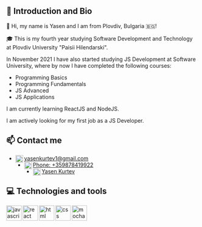 ## 👋 Introduction and Bio
🧑 Hi, my name is Yasen and I am from Plovdiv, Bulgaria 🇧🇬!

🎓 This is my fourth year studying Software Development and Technology at Plovdiv University "Paisii Hilendarski".

In November 2021 I have also started studying JS Development at Software University, where by now I have completed the following courses:
- Programming Basics
- Programming Fundamentals
- JS Advanced
- JS Applications

I am currently learning ReactJS and NodeJS.

I am actively looking for my first job as a JS Developer.

## 📫 Contact me
<ul>
  <li>
    <img align="left" alt="gmail" width="20px" src="https://cdn-icons-png.flaticon.com/512/732/732200.png" />
    <a href="mailto:yasenkurtev1@gmail.com">yasenkurtev1@gmail.com</a>
  </li>
  <li>
    <a href="tel:+359878419922">
      <img align="left" alt="phone" width="20px" src="https://cdn-icons-png.flaticon.com/512/5585/5585856.png" />Phone: +359878419922
    </a>
  </li>
  <li>
    <a href="https://www.facebook.com/yasen.kurtev.3/">
      <img align="left" alt="facebook" width="20px" src="https://cdn-icons-png.flaticon.com/512/1384/1384053.png" />Yasen Kurtev
    </a>
  </li>
</ul>

## 💻 Technologies and tools
<img align="left" alt="javascript" width="40px" src="https://cdn.jsdelivr.net/gh/devicons/devicon/icons/javascript/javascript-original.svg" />
<img align="left" alt="react" width="40px" src="https://cdn.jsdelivr.net/gh/devicons/devicon/icons/react/react-original.svg" />
<img align="left" alt="html" width="40px" src="https://cdn.jsdelivr.net/gh/devicons/devicon/icons/html5/html5-original.svg" />
<img align="left" alt="css" width="40px" src="https://cdn.jsdelivr.net/gh/devicons/devicon/icons/css3/css3-original.svg" />
<img align="left" alt="mocha" width="40px" src="https://cdn.jsdelivr.net/gh/devicons/devicon/icons/mocha/mocha-plain.svg" />

<!---
YasenKurtev/YasenKurtev is a ✨ special ✨ repository because its `README.md` (this file) appears on your GitHub profile.
You can click the Preview link to take a look at your changes.
--->
